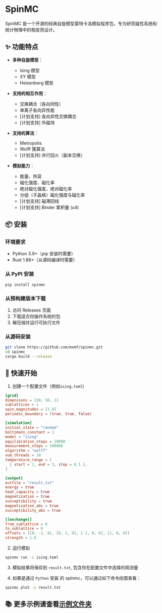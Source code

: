 # SpinMC

SpinMC 是一个开源的经典自旋模型蒙特卡洛模拟程序包，专为研究磁性系统和统计物理中的相变而设计。

## ✨ 功能特点

- **多种自旋模型**：
  - Ising 模型
  - XY 模型
  - Heisenberg 模型

- **支持的相互作用**：
  - 交换耦合（各向同性）
  - 单离子各向异性能
  - [计划支持] 各向异性交换耦合
  - [计划支持] 外磁场

- **支持的算法**：
  - Metropolis
  - Wolff 簇算法
  - [计划支持] 并行回火（副本交换）

- **模拟能力**：
  - 能量、热容
  - 磁化强度、磁化率
  - 绝对磁化强度、绝对磁化率
  - 分组（子晶格）磁化强度与磁化率
  - [计划支持] 磁滞回线
  - [计划支持] Binder 累积量 (u4)

## 📦 安装

### 环境要求

- Python 3.9+（pip 安装时需要）
- Rust 1.88+（从源码编译时需要）

### 从 PyPI 安装

```bash
pip install spinmc
```

### 从预构建版本下载

1. 访问 Releases 页面
2. 下载适合你操作系统的包
3. 解压缩并运行可执行文件

### 从源码安装

```bash
git clone https://github.com/mxmf/spinmc.git
cd spinmc
cargo build --release
```

## 🚀 快速开始

1. 创建一个配置文件（例如`ising.toml`)

```toml
[grid]
dimensions = [50, 50, 1]
sublattices = 1
spin_magnitudes = [1.0]
periodic_boundary = [true, true, false]

[simulation]
initial_state = "random"
boltzmann_constant = 1
model = "ising"
equilibration_steps = 10000
measurement_steps = 100000
algorithm = "wolff"
num_threads = 10
temperature_range = [
  { start = 1, end = 3, step = 0.1 },
]

[output]
outfile = "result.txt"
energy = true
heat_capacity = true
magnetization = true
susceptibility = true
magnetization_abs = true
susceptibility_abs = true

[[exchange]]
from_sublattice = 0
to_sublattice = 0
offsets = [[0, -1, 0], [0, 1, 0], [-1, 0, 0], [1, 0, 0]]
strength = 1.0
```

2. 运行模拟

```bash
spinmc run -i ising.toml
```

3. 模拟结果将保存到 `result.txt`, 包含你在配置文件中选择的观测量

4. 如果是通过 `Python` 安装 的 spinmc，可以通过如下命令绘图查看：

```bash
spinmc plot -i result.txt
```

## 📚 更多示例请查看[示例文件夹](examples)
